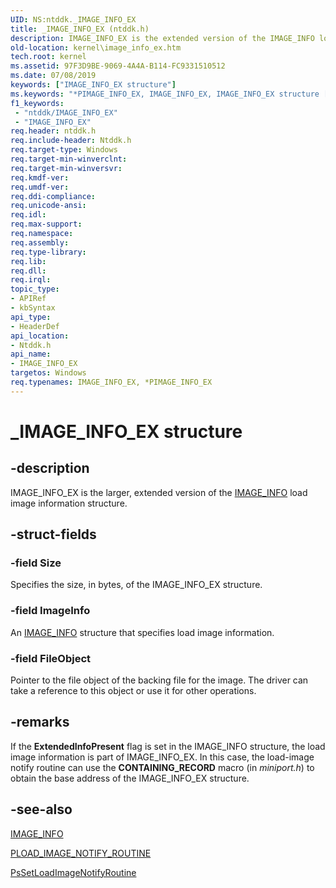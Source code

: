 ```yaml
---
UID: NS:ntddk._IMAGE_INFO_EX
title: _IMAGE_INFO_EX (ntddk.h)
description: IMAGE_INFO_EX is the extended version of the IMAGE_INFO load image information structure.
old-location: kernel\image_info_ex.htm
tech.root: kernel
ms.assetid: 97F3D9BE-9069-4A4A-B114-FC9331510512
ms.date: 07/08/2019
keywords: ["IMAGE_INFO_EX structure"]
ms.keywords: "*PIMAGE_INFO_EX, IMAGE_INFO_EX, IMAGE_INFO_EX structure [Kernel-Mode Driver Architecture], PIMAGE_INFO_EX, PIMAGE_INFO_EX structure pointer [Kernel-Mode Driver Architecture], _IMAGE_INFO_EX, kernel.image_info_ex, ntddk/IMAGE_INFO_EX, ntddk/PIMAGE_INFO_EX"
f1_keywords:
 - "ntddk/IMAGE_INFO_EX"
 - "IMAGE_INFO_EX"
req.header: ntddk.h
req.include-header: Ntddk.h
req.target-type: Windows
req.target-min-winverclnt: 
req.target-min-winversvr: 
req.kmdf-ver: 
req.umdf-ver: 
req.ddi-compliance: 
req.unicode-ansi: 
req.idl: 
req.max-support: 
req.namespace: 
req.assembly: 
req.type-library: 
req.lib: 
req.dll: 
req.irql: 
topic_type:
- APIRef
- kbSyntax
api_type:
- HeaderDef
api_location:
- Ntddk.h
api_name:
- IMAGE_INFO_EX
targetos: Windows
req.typenames: IMAGE_INFO_EX, *PIMAGE_INFO_EX
---
```


# _IMAGE_INFO_EX structure

## -description

IMAGE_INFO_EX is the larger, extended version of the [IMAGE_INFO](https://docs.microsoft.com/windows-hardware/drivers/ddi/ntddk/ns-ntddk-_image_info) load image information structure.

## -struct-fields

### -field Size

Specifies the size, in bytes, of the IMAGE_INFO_EX structure.

### -field ImageInfo

An [IMAGE_INFO](https://docs.microsoft.com/windows-hardware/drivers/ddi/ntddk/ns-ntddk-_image_info) structure that specifies load image information.

### -field FileObject

Pointer to the file object of the backing file for the image. The driver can take a reference to this object or use it for other operations.

## -remarks

If the **ExtendedInfoPresent** flag is set in the IMAGE_INFO structure, the load image information is part of IMAGE_INFO_EX. In this case, the load-image notify routine can use the **CONTAINING_RECORD** macro (in *miniport.h*) to obtain the base address of the IMAGE_INFO_EX structure.

## -see-also

[IMAGE_INFO](https://docs.microsoft.com/windows-hardware/drivers/ddi/ntddk/ns-ntddk-_image_info)

[PLOAD_IMAGE_NOTIFY_ROUTINE](https://docs.microsoft.com/windows-hardware/drivers/ddi/ntddk/nc-ntddk-pload_image_notify_routine)

[PsSetLoadImageNotifyRoutine](https://docs.microsoft.com/windows-hardware/drivers/ddi/ntddk/nf-ntddk-pssetloadimagenotifyroutine)
